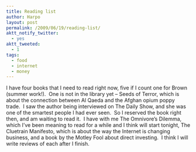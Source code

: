 ```yaml
---
title: Reading list
author: Harpo
layout: post
permalink: /2009/06/19/reading-list/
aktt_notify_twitter:
  - yes
aktt_tweeted:
  - 1
tags:
  - food
  - internet
  - money
---
```

I have four books that I need to read right now, five if I count one for Brown (summer work!).  One is not in the library yet &#8211; Seeds of Terror, which is about the connection between Al Qaeda and the Afghan opium poppy trade.  I saw the author being interviewed on The Daily Show, and she was one of the smartest people I had ever seen.  So I reserved the book right then, and am waiting to read it.  I have with me The Omnivore&#8217;s Dilemma, which I&#8217;ve been meaning to read for a while and I think will start tonight, The Cluetrain Manifesto, which is about the way the Internet is changing business, and a book by the Motley Fool about direct investing.  I think I will write reviews of each after I finish.